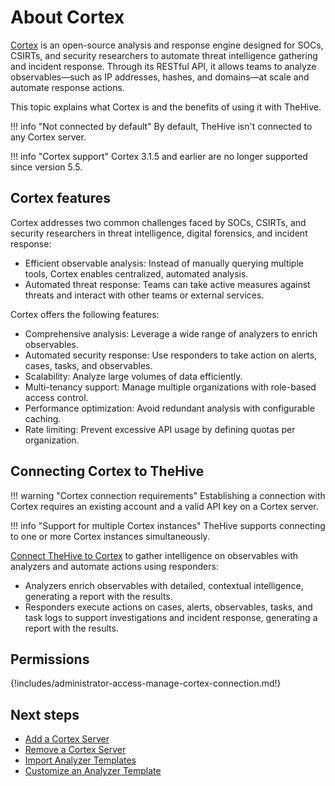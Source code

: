 # About Cortex

[Cortex](https://github.com/thehive-project/Cortex/) is an open-source analysis and response engine designed for SOCs, CSIRTs, and security researchers to automate threat intelligence gathering and incident response. Through its RESTful API, it allows teams to analyze observables—such as IP addresses, hashes, and domains—at scale and automate response actions.

This topic explains what Cortex is and the benefits of using it with TheHive.

!!! info "Not connected by default"
    By default, TheHive isn't connected to any Cortex server.

!!! info "Cortex support"
    <!-- md:version 5.5 --> Cortex 3.1.5 and earlier are no longer supported since version 5.5.

## Cortex features

Cortex addresses two common challenges faced by SOCs, CSIRTs, and security researchers in threat intelligence, digital forensics, and incident response:

* Efficient observable analysis: Instead of manually querying multiple tools, Cortex enables centralized, automated analysis.
* Automated threat response: Teams can take active measures against threats and interact with other teams or external services.

Cortex offers the following features:

* Comprehensive analysis: Leverage a wide range of analyzers to enrich observables.
* Automated security response: Use responders to take action on alerts, cases, tasks, and observables.
* Scalability: Analyze large volumes of data efficiently.
* Multi-tenancy support: Manage multiple organizations with role-based access control.
* Performance optimization: Avoid redundant analysis with configurable caching.
* Rate limiting: Prevent excessive API usage by defining quotas per organization.

## Connecting Cortex to TheHive

!!! warning "Cortex connection requirements"
    Establishing a connection with Cortex requires an existing account and a valid API key on a Cortex server.

!!! info "Support for multiple Cortex instances"
    TheHive supports connecting to one or more Cortex instances simultaneously.

[Connect TheHive to Cortex](add-a-cortex-server.md) to gather intelligence on observables with analyzers and automate actions using responders:

* Analyzers enrich observables with detailed, contextual intelligence, generating a report with the results.
* Responders execute actions on cases, alerts, observables, tasks, and task logs to support investigations and incident response, generating a report with the results.

## Permissions

{!includes/administrator-access-manage-cortex-connection.md!}

<h2>Next steps</h2>

* [Add a Cortex Server](add-a-cortex-server.md)
* [Remove a Cortex Server](remove-a-cortex-server.md)
* [Import Analyzer Templates](../../administration/analyzer-templates/import-analyzer-templates.md)
* [Customize an Analyzer Template](../../administration/analyzer-templates/customize-an-analyzer-template.md)